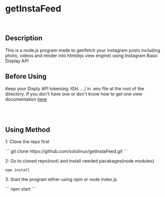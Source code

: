 # getInstaFeed

<br/>

<div>
  <h2>Description</h2>
  <p>This is a node.js program made to get/fetch your instagram posts including photo, videos and render into html(ejs view engine) using Instagram Basic Display API</p>
</div>

<div id="intro">
  <h2>Before Using </h2>
  <p>Keep your Disply API token(eg: IGH.....) in .env file at the root of the directory. If you don't have one or don't know how to get one view documentation <a href='https://developers.facebook.com/docs/instagram-basic-display-api/getting-started'>here<a></p>
</div>

<br/><br/>

<div>
  <h2>Using Method</h2>
<p>1: Clone the repo first</p>
```
git clone https://github.com/sololinux/getInstaFeed.git
```
<p>2: Go to cloned repo(root) and install needed pacakages(node modules)</p>

```
npm install
```
 <p>3: Start the program either using npm or node index.js</p>
```
npm start
```
  
</div>

